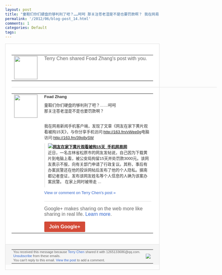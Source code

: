 ```yaml
---
layout: post
title: "童鞋们你们硬盘的够判刑了吧？……呵呵 那关注苍老湿是不是也要罚款啊？ 我在网易..."
permalink: '/2012/06/blog-post_14.html'
comments: 1
categories: Default
tags: 
---
```

<div style="border:solid 1px #dfdfdf;color:#686868;font:13px Arial"><div style="background-color:#fff;padding:20px;"><table cellpadding="0" cellspacing="0"><tr><td style="padding-right:15px;vertical-align:top"><a href="https://plus.google.com/_/notifications/ngemlink?&amp;emid=CPDxpdaBz7ACFUmK3godzW8AAA&amp;path=%2F108643996575278738906&amp;dt=1339721008122"><img height="75" src="https://lh3.googleusercontent.com/-KKRGTyJ5Bl0/AAAAAAAAAAI/AAAAAAAAEEY/jllxqER5dCk/s75-c-k-a/photo.jpg" style="border:solid 1px #cccccc;" width="75"/></a></td><td style="width:578px;color:#333;font:13px Arial;vertical-align:top;"><div style="color:#686868;font:16px Arial;;padding-bottom:15px">Terry Chen shared Foad Zhang's post with you.</div><div style="padding-bottom:10px"></div></td></tr></table><div style="margin:20px 0;border-bottom:solid 1px #dfdfdf;width:670px;"></div><table cellpadding="0" cellspacing="0"><tr><td style="padding-right:15px;vertical-align:top"><a href="https://plus.google.com/_/notifications/ngemlink?&amp;emid=CPDxpdaBz7ACFUmK3godzW8AAA&amp;path=%2F105862317573050353467&amp;dt=1339721008122"><img height="75" src="https://lh4.googleusercontent.com/-BbYr6rt6cZk/AAAAAAAAAAI/AAAAAAAAE9U/megyy_D08uI/s75-c-k-a/photo.jpg" style="border:solid 1px #cccccc;" width="75"/></a></td><td style="width:578px;color:#333;font:13px Arial;vertical-align:top;"><div style="font-weight:bold;padding-bottom:10px">Foad Zhang</div><div style="padding-bottom:10px">童鞋们你们硬盘的够判刑了吧？……呵呵<br/>那关<wbr/>注苍老湿是不是也要罚款啊？<br/><br/><br/>我在网易新闻手<wbr/>机客户端，发现了文章《网友在家下黄片观看<wbr/>被拘15天》，与你分享手机访问:<a class="ot-anchor" href="http://163.fm/vWee0g">http<wbr/>://163.fm/vWee0g</a>电脑访问<wbr/>:<a class="ot-anchor" href="http://163.fm/39o8ySW">http://163.fm/39o8y<wbr/>SW</a></div><div style="margin-bottom:10px;padding-left:10px; border-left:2px solid #EAEAEA"><span style="margin-right:5px"><a href="http://163.fm/vWee0g" style="zSoyz"><img border="0" src="https://images2-focus-opensocial.googleusercontent.com/gadgets/proxy?url=https://s2.googleusercontent.com/s2/favicons?domain%3D163.fm&amp;container=focus&amp;gadget=a&amp;rewriteMime=image/*&amp;refresh=31536000&amp;resize_h=16"/><span style="font-weight:bold">网友在家下黄片观看被拘15天_手机网易网</span></a><div style="padding-bottom:10px">近日，一名吉林省松原市的网友发帖说，自己<wbr/>因为下载黄片到电脑上看，被公安局拘留15<wbr/>天并处罚款3000元。该网友表示不服，向<wbr/>有关部门申请了行政复议。其称，事后有办案<wbr/>民警还在他的投诉网帖后发布了他的个人隐私<wbr/>。据南都记者查证，发布该网友姓名等个人信<wbr/>息的人确为该案办案民警。 在家上网时被带走 ...</div></span></div><a href="https://plus.google.com/_/notifications/ngemlink?&amp;emid=CPDxpdaBz7ACFUmK3godzW8AAA&amp;path=%2F108643996575278738906%2Fposts%2FQq83PkK2igc%3Fgpinv%3DAMIXal--fUNETKRHDxlMsJVsnPRLFfBfEsZ7ke0QV86ejwbF7iv9SYXuYd8hR3NAUFQw5EcDqsgeGp0a3CziAVzj6By-WpWmGJ70eCwewxU6mIKJHwP1yHw&amp;dt=1339721008122" style="color:#3366CC;text-decoration:none;">View or comment on Terry Chen's post »</a><div style="margin-top:20px;border-top:solid 1px #dfdfdf"><div style="padding:15px 0;color:#686868;font:16px Arial;">Google+ makes sharing on the web more like sharing in real life. <a href="http://www.google.com/+/learnmore/" style="color:#3366CC;text-decoration:none;">Learn more</a>.</div><a href="https://plus.google.com/_/notifications/ngemlink?&amp;emid=CPDxpdaBz7ACFUmK3godzW8AAA&amp;path=%2F%3Fgpinv%3DAMIXal--fUNETKRHDxlMsJVsnPRLFfBfEsZ7ke0QV86ejwbF7iv9SYXuYd8hR3NAUFQw5EcDqsgeGp0a3CziAVzj6By-WpWmGJ70eCwewxU6mIKJHwP1yHw&amp;dt=1339721008122" style="display:inline-block;padding:7px 15px;background-color:#d44b38; color:#fff;font-size:16px; font-weight:bold;border-radius:2px;border:solid 1px #c43b28; white-space:nowrap;text-decoration:none">Join Google+</a></div></td></tr></table></div><div style="border-top:solid 1px #dfdfdf;padding:0 20px; background-color:#f5f5f5"><table cellpadding="0" cellspacing="0" style="height:50px"><tbody><tr><td style="vertical-align:middle;width:100%; color:#636363;font:11px Arial; line-height:120%">You received this message because <a href="https://plus.google.com/_/notifications/ngemlink?&amp;emid=CPDxpdaBz7ACFUmK3godzW8AAA&amp;path=%2F108643996575278738906%3Fgpinv%3DAMIXal--fUNETKRHDxlMsJVsnPRLFfBfEsZ7ke0QV86ejwbF7iv9SYXuYd8hR3NAUFQw5EcDqsgeGp0a3CziAVzj6By-WpWmGJ70eCwewxU6mIKJHwP1yHw&amp;dt=1339721008122" style="color:#3366CC;text-decoration:none;">Terry Chen</a> shared it with 1265133686@qq.com. <a href="https://plus.google.com/_/notifications/ngemlink?&amp;emid=CPDxpdaBz7ACFUmK3godzW8AAA&amp;path=%2F_%2Fnonplus%2Femailsettings%3Fgpinv%3DAMIXal--fUNETKRHDxlMsJVsnPRLFfBfEsZ7ke0QV86ejwbF7iv9SYXuYd8hR3NAUFQw5EcDqsgeGp0a3CziAVzj6By-WpWmGJ70eCwewxU6mIKJHwP1yHw%26est%3DADH5u8X3P0or3W6qFZYPn8hN1Z9xR2bGx2q4AjjI_o_H3DNiG7uVolUuCnuxgbpsphXGZvc-7C1VHkBRCuxRrKZLtJkXRBZ_iNLSJByMS6Wl9YHmWEE7uddmZqe25AxYvgbl1ZptuOqC&amp;dt=1339721008122" style="color:#3366CC;text-decoration:none;">Unsubscribe</a> from these emails.<br/>You can't reply to this email. <a href="https://plus.google.com/_/notifications/ngemlink?&amp;emid=CPDxpdaBz7ACFUmK3godzW8AAA&amp;path=%2F108643996575278738906%2Fposts%2FQq83PkK2igc%3Fgpinv%3DAMIXal--fUNETKRHDxlMsJVsnPRLFfBfEsZ7ke0QV86ejwbF7iv9SYXuYd8hR3NAUFQw5EcDqsgeGp0a3CziAVzj6By-WpWmGJ70eCwewxU6mIKJHwP1yHw&amp;dt=1339721008122" style="color:#3366CC;text-decoration:none;">View the post</a> to add a comment.<br/></td><td><img src="https://ssl.gstatic.com/s2/oz/images/notifications/logo/google-plus-6617a72bb36cc548861652780c9e6ff1.png"/></td></tr></tbody></table></div></div>